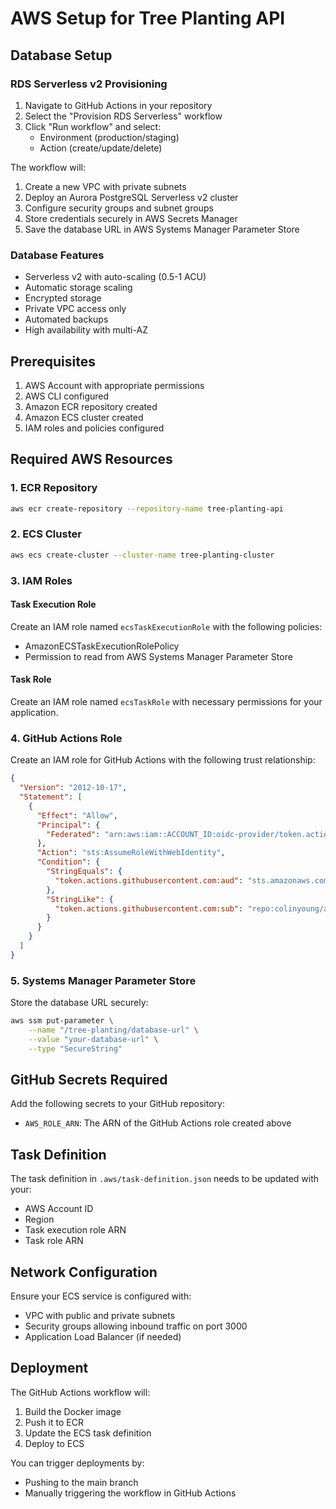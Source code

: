 # AWS Setup for Tree Planting API

## Database Setup

### RDS Serverless v2 Provisioning

1. Navigate to GitHub Actions in your repository
2. Select the "Provision RDS Serverless" workflow
3. Click "Run workflow" and select:
   - Environment (production/staging)
   - Action (create/update/delete)

The workflow will:
1. Create a new VPC with private subnets
2. Deploy an Aurora PostgreSQL Serverless v2 cluster
3. Configure security groups and subnet groups
4. Store credentials securely in AWS Secrets Manager
5. Save the database URL in AWS Systems Manager Parameter Store

### Database Features
- Serverless v2 with auto-scaling (0.5-1 ACU)
- Automatic storage scaling
- Encrypted storage
- Private VPC access only
- Automated backups
- High availability with multi-AZ

## Prerequisites

1. AWS Account with appropriate permissions
2. AWS CLI configured
3. Amazon ECR repository created
4. Amazon ECS cluster created
5. IAM roles and policies configured

## Required AWS Resources

### 1. ECR Repository
```bash
aws ecr create-repository --repository-name tree-planting-api
```

### 2. ECS Cluster
```bash
aws ecs create-cluster --cluster-name tree-planting-cluster
```

### 3. IAM Roles

#### Task Execution Role
Create an IAM role named `ecsTaskExecutionRole` with the following policies:
- AmazonECSTaskExecutionRolePolicy
- Permission to read from AWS Systems Manager Parameter Store

#### Task Role
Create an IAM role named `ecsTaskRole` with necessary permissions for your application.

### 4. GitHub Actions Role
Create an IAM role for GitHub Actions with the following trust relationship:
```json
{
  "Version": "2012-10-17",
  "Statement": [
    {
      "Effect": "Allow",
      "Principal": {
        "Federated": "arn:aws:iam::ACCOUNT_ID:oidc-provider/token.actions.githubusercontent.com"
      },
      "Action": "sts:AssumeRoleWithWebIdentity",
      "Condition": {
        "StringEquals": {
          "token.actions.githubusercontent.com:aud": "sts.amazonaws.com"
        },
        "StringLike": {
          "token.actions.githubusercontent.com:sub": "repo:colinyoung/appleseed:*"
        }
      }
    }
  ]
}
```

### 5. Systems Manager Parameter Store
Store the database URL securely:
```bash
aws ssm put-parameter \
    --name "/tree-planting/database-url" \
    --value "your-database-url" \
    --type "SecureString"
```

## GitHub Secrets Required

Add the following secrets to your GitHub repository:
- `AWS_ROLE_ARN`: The ARN of the GitHub Actions role created above

## Task Definition

The task definition in `.aws/task-definition.json` needs to be updated with your:
- AWS Account ID
- Region
- Task execution role ARN
- Task role ARN

## Network Configuration

Ensure your ECS service is configured with:
- VPC with public and private subnets
- Security groups allowing inbound traffic on port 3000
- Application Load Balancer (if needed)

## Deployment

The GitHub Actions workflow will:
1. Build the Docker image
2. Push it to ECR
3. Update the ECS task definition
4. Deploy to ECS

You can trigger deployments by:
- Pushing to the main branch
- Manually triggering the workflow in GitHub Actions